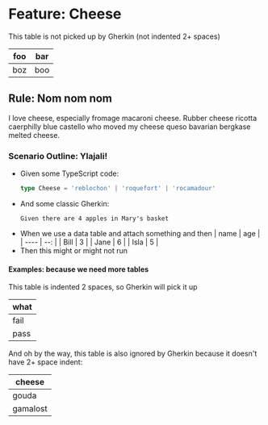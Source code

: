 # Feature: Cheese

This table is not picked up by Gherkin (not indented 2+ spaces)

| foo | bar |
| --- | --- |
| boz | boo |


## Rule: Nom nom nom

I love cheese, especially fromage macaroni cheese. Rubber cheese ricotta caerphilly blue castello who moved my cheese queso bavarian bergkase melted cheese.

### Scenario Outline: Ylajali!

* Given some TypeScript code:
  ```typescript
  type Cheese = 'reblochon' | 'roquefort' | 'rocamadour'
  ```
* And some classic Gherkin:
  ```gherkin
  Given there are 4 apples in Mary's basket
  ```
* When we use a data table and attach something and then <what>
  | name | age |
  | ---- | --: |
  | Bill |   3 |
  | Jane |   6 |
  | Isla |   5 |
* Then this might or might not run

#### Examples: because we need more tables

This table is indented 2 spaces, so Gherkin will pick it up

  | what |
  | ---- |
  | fail |
  | pass |

And oh by the way, this table is also ignored by Gherkin because it doesn't have 2+ space indent:

| cheese   |
| -------- |
| gouda    |
| gamalost |
